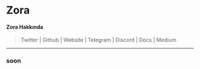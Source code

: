# Zora

#### Zora Hakkında

> Twitter | Github | Website | Telegram | Discord | Docs | Medium

***

### soon

